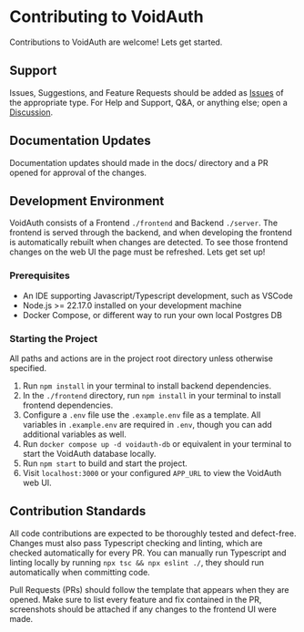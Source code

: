 # Contributing to VoidAuth

Contributions to VoidAuth are welcome! Lets get started.

## Support

Issues, Suggestions, and Feature Requests should be added as [Issues](https://github.com/voidauth/voidauth/issues) of the appropriate type. For Help and Support, Q&A, or anything else; open a [Discussion](https://github.com/orgs/voidauth/discussions).

## Documentation Updates

Documentation updates should made in the docs/ directory and a PR opened for approval of the changes.

## Development Environment

VoidAuth consists of a Frontend `./frontend` and Backend `./server`. The frontend is served through the backend, and when developing the frontend is automatically rebuilt when changes are detected. To see those frontend changes on the web UI the page must be refreshed. Lets get set up!

### Prerequisites

- An IDE supporting Javascript/Typescript development, such as VSCode
- Node.js >= 22.17.0 installed on your development machine
- Docker Compose, or different way to run your own local Postgres DB

### Starting the Project

All paths and actions are in the project root directory unless otherwise specified.

1. Run `npm install` in your terminal to install backend dependencies.
2. In the `./frontend` directory, run `npm install` in your terminal to install frontend dependencies.
3. Configure a `.env` file  use the `.example.env` file as a template. All variables in `.example.env` are required in `.env`, though you can add additional variables as well.
4. Run `docker compose up -d voidauth-db` or equivalent in your terminal to start the VoidAuth database locally.
5. Run `npm start` to build and start the project.
6. Visit `localhost:3000` or your configured `APP_URL` to view the VoidAuth web UI.

## Contribution Standards

All code contributions are expected to be thoroughly tested and defect-free. Changes must also pass Typescript checking and linting, which are checked automatically for every PR. You can manually run Typescript and linting locally by running `npx tsc && npx eslint ./`, they should run automatically when committing code.

Pull Requests (PRs) should follow the template that appears when they are opened. Make sure to list every feature and fix contained in the PR, screenshots should be attached if any changes to the frontend UI were made.
